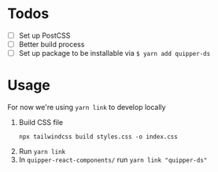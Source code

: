 # Todos

- [ ] Set up PostCSS
- [ ] Better build process
- [ ] Set up package to be installable via `$ yarn add quipper-ds`

# Usage

For now we're using `yarn link` to develop locally

1. Build CSS file
   ```
   npx tailwindcss build styles.css -o index.css
   ```
2. Run `yarn link`
3. In `quipper-react-components/` run `yarn link "quipper-ds"`